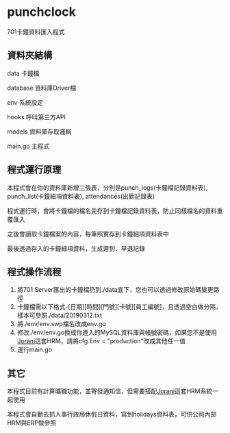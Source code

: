 # punchclock
701卡鐘資料匯入程式

## 資料夾結構
data 卡鐘檔

database 資料庫Driver檔

env 系統設定

hooks 呼叫第三方API

models 資料庫存取邏輯

main.go 主程式

## 程式運行原理
本程式會在你的資料庫新增三張表，分別是punch_logs(卡鐘檔記錄資料表), punch_list(卡鐘細項資料表), attendances(出勤記錄表)

程式運行時，會將卡鐘檔的檔名先存到卡鐘檔記錄資料表，防止同樣檔名的資料重覆匯入

之後會讀取卡鐘檔案的內容，每筆照實存到卡鐘細項資料表中

最後透過存入的卡鐘細項資料，生成遲到、早退記錄

## 程式操作流程
1. 將701 Server匯出的卡鐘檔扔到./data底下，您也可以透過修改原始碼變更路徑
2. 卡鐘檔需以下格式-[日期][時間][門號][卡號][員工編號]，且透過空白做分隔，樣本可參照./data/20190312.txt
3. 將./env/env.swp檔名改成env.go
4. 修改./env/env.go換成你連入的MySQL資料庫與帳號密碼，如果您不是使用[Jorani](https://jorani.org)這套HRM，請將cfg.Env = "production"改成其他任一值
5. 運行main.go

## 其它
本程式目前有計算曠職功能，並寄發通知信，但需要搭配[Jorani](https://jorani.org)這套HRM系統一起使用

本程式會自動去抓人事行政局休假日資料，寫到holidays資料表，可供公司內部HRM與ERP做參照